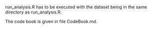 run_analysis.R has to be executed with the dataset being in the same directory as run_analysis.R.

The code book is given in file CodeBook.md.

